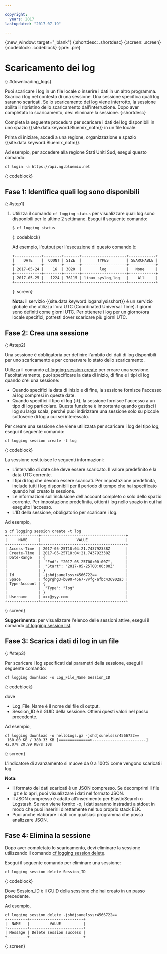 ```yaml
---

copyright:
  years: 2017
lastupdated: "2017-07-19"

---
```


{:new_window: target="_blank"}
{:shortdesc: .shortdesc}
{:screen: .screen}
{:codeblock: .codeblock}
{:pre: .pre}

# Scaricamento dei log
{: #downloading_logs}

Puoi scaricare i log in un file locale o inserire i dati in un altro programma. Scarica i log nel contesto di una sessione. Una sessione specifica quali log saranno scaricati. Se lo scaricamento dei log viene interrotto, la sessione abilita il ripristino dello scaricamento dall'interruzione. Dopo aver completato lo scaricamento, devi eliminare la sessione.
{:shortdesc}

Completa la seguente procedura per scaricare i dati del log disponibili in uno spazio {{site.data.keyword.Bluemix_notm}} in un file locale:

Prima di iniziare, accedi a una regione, organizzazione e spazio {{site.data.keyword.Bluemix_notm}}. 

Ad esempio, per accedere alla regione Stati Uniti Sud, esegui questo comando:
	
```
cf login -a https://api.ng.bluemix.net
```
{: codeblock}

## Fase 1: Identifica quali log sono disponibili
{: #step1}

1. Utilizza il comando `cf logging status` per visualizzare quali log sono disponibili per le ultime 2 settimane. Esegui il seguente comando:

    ```
    $ cf logging status
    ```
    {: codeblock}
    
    Ad esempio, l'output per l'esecuzione di questo comando è:
    
    ```
    +------------+--------+-------+--------------------+------------+
    |    DATE    |  COUNT | SIZE  |       TYPES        | SEARCHABLE |
    +------------+--------+-------+--------------------+------------+
    | 2017-05-24 |    16  | 3020  |        log         |   None     |
    +------------+--------+-------+--------------------+------------+
    | 2017-05-25 |   1224 | 76115 | linux_syslog,log   |    All     |
    +------------+--------+-------+--------------------+------------+
    ```
    {: screen}

    **Nota:** il servizio {{site.data.keyword.loganalysisshort}} è un servizio globale che utilizza l'ora UTC (Coordinated Universal Time). I giorni sono definiti come giorni UTC. Per ottenere i log per un giorno/ora locale specifici, potresti dover scaricare più giorni UTC.


## Fase 2: Crea una sessione
{: #step2}

Una sessione è obbligatoria per definire l'ambito dei dati di log disponibili per uno scaricamento e per conservare lo stato dello scaricamento. 

Utilizza il comando [cf logging session create](/docs/services/CloudLogAnalysis/reference/logging_cli.html#session_create) per creare una sessione. Facoltativamente, puoi specificare la data di inizio, di fine e i tipi di log quando crei una sessione:  

* Quando specifici la data di inizio e di fine, la sessione fornisce l'accesso ai log compresi in queste date. 
* Quando specifici il tipo di log (**-t**), la sessione fornisce l'accesso a un tipo di log particolare. Questa funzione è importante quando gestisci i log su larga scala, perché puoi indirizzare una sessione solo su piccole sottoserie di log a cui sei interessato.

Per creare una sessione che viene utilizzata per scaricare i log del tipo *log*, esegui il seguente comando:

```
cf logging session create -t log
```
{: codeblock}

La sessione restituisce le seguenti informazioni:

* L'intervallo di date che deve essere scaricato. Il valore predefinito è la data UTC corrente.
* I tipi di log che devono essere scaricati. Per impostazione predefinita, include tutti i log disponibili per il periodo di tempo che hai specificato quando hai creato la sessione. 
* Le informazioni sull'inclusione dell'account completo o solo dello spazio corrente. Per impostazione predefinita, ottieni i log nello spazio in cui hai eseguito l'accesso.
* L'ID della sessione, obbligatorio per scaricare i log.

Ad esempio,

```
$ cf logging session create -t log     
+--------------+--------------------------------------+
|     NAME     |                VALUE                 |
+--------------+--------------------------------------+
| Access-Time  | 2017-05-25T18:04:21.743792338Z       |
| Create-Time  | 2017-05-25T18:04:21.743792338Z       |
| Date-Range   | {                                    |
|              |  "End": "2017-05-25T00:00:00Z",      |
|              |  "Start": "2017-05-25T00:00:00Z"     |
|              | }                                    |
| Id           | -jshdjsunelsssr4566722==             |
| Space        | fdgrghg3-b090-4567-vvfg-afbc436902a3 |
| Type-Account | {                                    |
|              |  "Type": "log"                       |
|              | }                                    |
| Username     | xxx@yyy.com                          |
+--------------+--------------------------------------+
```
{: screen}

**Suggerimento:** per visualizzare l'elenco delle sessioni attive, esegui il comando [cf logging session list](/docs/services/CloudLogAnalysis/reference/logging_cli.html#session_list).

## Fase 3: Scarica i dati di log in un file
{: #step3}

Per scaricare i log specificati dai parametri della sessione, esegui il seguente comando:

```
cf logging download -o Log_File_Name Session_ID
```
{: codeblock}

dove

* Log_File_Name è il nome del file di output.
* Session_ID è il GUID della sessione. Ottieni questi valori nel passo precedente.

Ad esempio,

```
cf logging download -o helloLogs.gz -jshdjsunelsssr4566722==
 160.00 KB / 380.33 KB [==============>------------------------]  42.07% 20.99 KB/s 10s
```
{: screen}

L'indicatore di avanzamento si muove da 0 a 100% come vengono scaricati i log.

**Nota:** 

* Il formato dei dati scaricati è un JSON compresso. Se decomprimi il file .gz e lo apri, puoi visualizzare i dati nel formato JSON. 
* Il JSON compresso è adatto all'inserimento per ElasticSearch o Logstash. Se non viene fornito -o, i dati saranno instradati a stdout in modo che puoi inserirli direttamente nel tuo proprio stack ELK.
* Puoi anche elaborare i dati con qualsiasi programma che possa analizzare JSON. 

## Fase 4: Elimina la sessione

Dopo aver completato lo scaricamento, devi eliminare la sessione utilizzando il comando [cf logging session delete](/docs/services/CloudLogAnalysis/reference/logging_cli.html#session_delete). 

Esegui il seguente comando per eliminare una sessione:

```
cf logging session delete Session_ID
```
{: codeblock}

Dove Session_ID è il GUID della sessione che hai creato in un passo precedente.

Ad esempio,

```
cf logging session delete -jshdjsunelsssr4566722==
+---------+------------------------+
|  NAME   |         VALUE          |
+---------+------------------------+
| Message | Delete session success |
+---------+------------------------+
```
{: screen}




